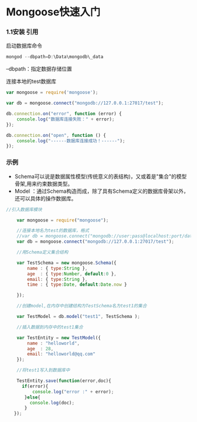 # Mongoose快速入门

### 1.1安装 引用
启动数据库命令
``` javascript
mongod --dbpath=D:\Data\mongodb\_data
```

–dbpath：指定数据存储位置

连接本地的test数据库

``` javascript
var mongoose = require('mongoose');

var db = mongoose.connect("mongodb://127.0.0.1:27017/test");

db.connection.on("error", function (error) {
    console.log("数据库连接失败：" + error);
});

db.connection.on("open", function () {
   	console.log("------数据库连接成功！------");
});
```

### 示例
  - Schema可以说是数据属性模型(传统意义的表结构)，又或着是"集合"的模型骨架,用来约束数据类型。
  - Model ：通过Schema构造而成，除了具有Schema定义的数据库骨架以外，还可以具体的操作数据库。

``` javascript
//引入数据库模块

	var mongoose = require("mongoose");

	//连接本地名为test的数据库，格式
	//var db = mongoose.connect("mongodb://user:pass@localhost:port/database");
	var db = mongoose.connect("mongodb://127.0.0.1:27017/test");

	//用Schema定义集合结构

	var TestSchema = new mongoose.Schema({
    	name : { type:String },
    	age  : { type:Number, default:0 },
    	email: { type:String },
    	time : { type:Date, default:Date.now }

	});

	//创建model,在内存中创建结构为TestSchema名为test1的集合

	var TestModel = db.model("test1", TestSchema );

	//插入数据到内存中的test1集合

	var TestEntity = new TestModel({
    	name : "helloworld",
    	age  : 28,
    	email: "helloworld@qq.com"	
	});

	//将test1写入到数据库中

	TestEntity.save(function(error,doc){
  	  if(error){
       	  console.log("error :" + error);
       }else{
      	 console.log(doc);
       }
   });
```

      
 
